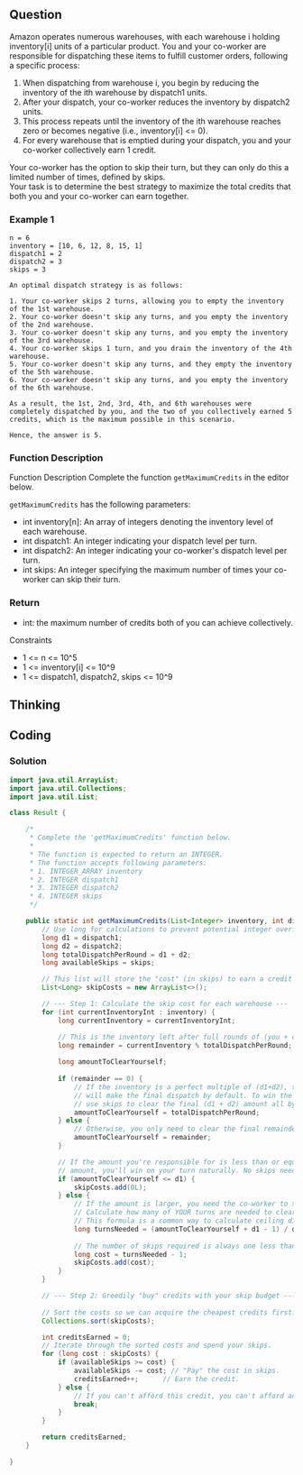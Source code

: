 ## Question
Amazon operates numerous warehouses, with each warehouse i holding inventory[i] units of a particular product. You and your co-worker are responsible for dispatching these items to fulfill customer orders, following a specific process:  
  
1. When dispatching from warehouse i, you begin by reducing the inventory of the ith warehouse by dispatch1 units.  
2. After your dispatch, your co-worker reduces the inventory by dispatch2 units.  
3. This process repeats until the inventory of the ith warehouse reaches zero or becomes negative (i.e., inventory[i] <= 0).  
4. For every warehouse that is emptied during your dispatch, you and your co-worker collectively earn 1 credit.  

Your co-worker has the option to skip their turn, but they can only do this a limited number of times, defined by skips.  
Your task is to determine the best strategy to maximize the total credits that both you and your co-worker can earn together. 

### Example 1
```
n = 6
inventory = [10, 6, 12, 8, 15, 1]
dispatch1 = 2
dispatch2 = 3
skips = 3

An optimal dispatch strategy is as follows:

1. Your co-worker skips 2 turns, allowing you to empty the inventory of the 1st warehouse.
2. Your co-worker doesn't skip any turns, and you empty the inventory of the 2nd warehouse.
3. Your co-worker doesn't skip any turns, and you empty the inventory of the 3rd warehouse.
4. Your co-worker skips 1 turn, and you drain the inventory of the 4th warehouse.
5. Your co-worker doesn't skip any turns, and they empty the inventory of the 5th warehouse.
6. Your co-worker doesn't skip any turns, and you empty the inventory of the 6th warehouse.

As a result, the 1st, 2nd, 3rd, 4th, and 6th warehouses were completely dispatched by you, and the two of you collectively earned 5 credits, which is the maximum possible in this scenario.

Hence, the answer is 5.
```

### Function Description
Function Description
Complete the function `getMaximumCredits` in the editor below.

`getMaximumCredits` has the following parameters:
* int inventory[n]: An array of integers denoting the inventory level of each warehouse.
* int dispatch1: An integer indicating your dispatch level per turn.
* int dispatch2: An integer indicating your co-worker's dispatch level per turn.
* int skips: An integer specifying the maximum number of times your co-worker can skip their turn.

### Return
* int: the maximum number of credits both of you can achieve collectively.

Constraints  
* 1 <= n <= 10^5
* 1 <= inventory[i] <= 10^9
* 1 <= dispatch1, dispatch2, skips <= 10^9


## Thinking


## Coding

### Solution
```java
import java.util.ArrayList;
import java.util.Collections;
import java.util.List;

class Result {

    /*
     * Complete the 'getMaximumCredits' function below.
     *
     * The function is expected to return an INTEGER.
     * The function accepts following parameters:
     * 1. INTEGER_ARRAY inventory
     * 2. INTEGER dispatch1
     * 3. INTEGER dispatch2
     * 4. INTEGER skips
     */

    public static int getMaximumCredits(List<Integer> inventory, int dispatch1, int dispatch2, int skips) {
        // Use long for calculations to prevent potential integer overflow, as inputs can be large.
        long d1 = dispatch1;
        long d2 = dispatch2;
        long totalDispatchPerRound = d1 + d2;
        long availableSkips = skips;

        // This list will store the "cost" (in skips) to earn a credit for each warehouse.
        List<Long> skipCosts = new ArrayList<>();

        // --- Step 1: Calculate the skip cost for each warehouse ---
        for (int currentInventoryInt : inventory) {
            long currentInventory = currentInventoryInt;

            // This is the inventory left after full rounds of (you + co-worker) are completed.
            long remainder = currentInventory % totalDispatchPerRound;
            
            long amountToClearYourself;
            
            if (remainder == 0) {
                // If the inventory is a perfect multiple of (d1+d2), the co-worker
                // will make the final dispatch by default. To win the credit, you must
                // use skips to clear the final (d1 + d2) amount all by yourself.
                amountToClearYourself = totalDispatchPerRound;
            } else {
                // Otherwise, you only need to clear the final remainder amount by yourself.
                amountToClearYourself = remainder;
            }

            // If the amount you're responsible for is less than or equal to your dispatch
            // amount, you'll win on your turn naturally. No skips needed.
            if (amountToClearYourself <= d1) {
                skipCosts.add(0L);
            } else {
                // If the amount is larger, you need the co-worker to skip.
                // Calculate how many of YOUR turns are needed to clear the amount.
                // This formula is a common way to calculate ceiling division for integers.
                long turnsNeeded = (amountToClearYourself + d1 - 1) / d1;
                
                // The number of skips required is always one less than your number of turns.
                long cost = turnsNeeded - 1;
                skipCosts.add(cost);
            }
        }

        // --- Step 2: Greedily "buy" credits with your skip budget ---
        
        // Sort the costs so we can acquire the cheapest credits first.
        Collections.sort(skipCosts);

        int creditsEarned = 0;
        // Iterate through the sorted costs and spend your skips.
        for (long cost : skipCosts) {
            if (availableSkips >= cost) {
                availableSkips -= cost; // "Pay" the cost in skips.
                creditsEarned++;      // Earn the credit.
            } else {
                // If you can't afford this credit, you can't afford any subsequent ones either.
                break;
            }
        }

        return creditsEarned;
    }

}
```
